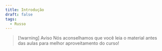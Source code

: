 ```yaml
---
title: Introdução
draft: false
tags:
  - Russo
---
```


> [!warning] Aviso
> Nós aconselhamos que você leia o material antes das aulas para melhor aproveitamento do curso!

